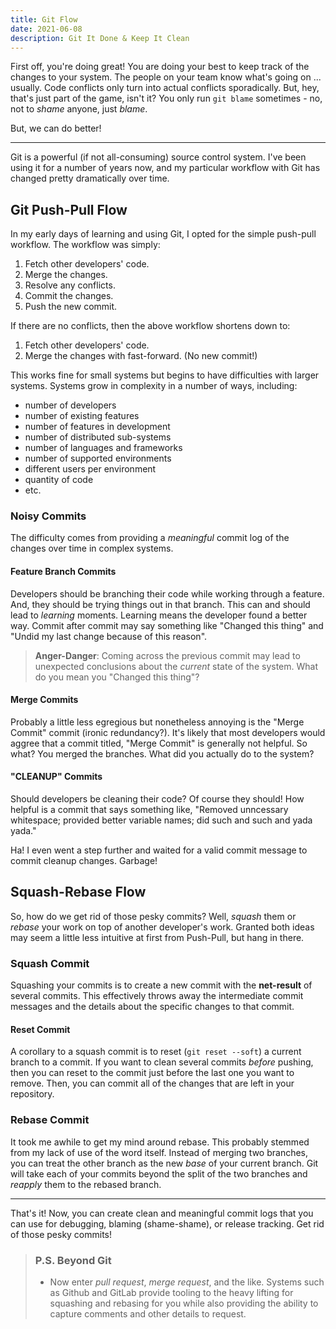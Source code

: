 ```yaml
---
title: Git Flow
date: 2021-06-08
description: Git It Done & Keep It Clean
---
```


First off, you're doing great! You are doing your best to keep track of the changes to your system.  The people on your team know what's going on ... usually.  Code conflicts only turn into actual conflicts sporadically.  But, hey, that's just part of the game, isn't it?  You only run `git blame` sometimes - no, not to *shame* anyone, just *blame*.  

But, we can do better!

---

Git is a powerful (if not all-consuming) source control system.  I've been using it for a number of years now, and my particular workflow with Git has changed pretty dramatically over time.  

## Git Push-Pull Flow

In my early days of learning and using Git, I opted for the simple push-pull workflow.  The workflow was simply:

1. Fetch other developers' code.
2. Merge the changes.
3. Resolve any conflicts.
4. Commit the changes.
5. Push the new commit.

If there are no conflicts, then the above workflow shortens down to:

1. Fetch other developers' code.
2. Merge the changes with fast-forward. (No new commit!)

This works fine for small systems but begins to have difficulties with larger systems.  Systems grow in complexity in a number of ways, including:  

- number of developers
- number of existing features
- number of features in development
- number of distributed sub-systems
- number of languages and frameworks
- number of supported environments 
- different users per environment 
- quantity of code
- etc.

### Noisy Commits

The difficulty comes from providing a *meaningful* commit log of the changes over time in complex systems.

#### Feature Branch Commits

Developers should be branching their code while working through a feature.  And, they should be trying things out in that branch.  This can and should lead to *learning* moments.  Learning means the developer found a better way.  Commit after commit may say something like "Changed this thing" and "Undid my last change because of this reason".  

> **Anger-Danger**:  Coming across the previous commit may lead to unexpected conclusions about the *current* state of the system. What do you mean you "Changed this thing"?  

#### Merge Commits

Probably a little less egregious but nonetheless annoying is the "Merge Commit" commit (ironic redundancy?).  It's likely that most developers would aggree that a commit titled, "Merge Commit" is generally not helpful.  So what?  You merged the branches.  What did you actually do to the system?

#### "CLEANUP" Commits

Should developers be cleaning their code?  Of course they should!  How helpful is a commit that says something like, "Removed unncessary whitespace; provided better variable names; did such and such and yada yada."

Ha!  I even went a step further and waited for a valid commit message to commit cleanup changes.  Garbage!

## Squash-Rebase Flow

So, how do we get rid of those pesky commits?  Well, *squash* them or *rebase* your work on top of another developer's work.  Granted both ideas may seem a little less intuitive at first from Push-Pull, but hang in there.  

### Squash Commit

Squashing your commits is to create a new commit with the **net-result** of several commits.  This effectively throws away the intermediate commit messages and the details about the specific changes to that commit.

#### Reset Commit

A corollary to a squash commit is to reset (`git reset --soft`) a current branch to a commit.  If you want to clean several commits *before* pushing, then you can reset to the commit just before the last one you want to remove.  Then, you can commit all of the changes that are left in your repository.

### Rebase Commit

It took me awhile to get my mind around rebase.  This probably stemmed from my lack of use of the word itself.  Instead of merging two branches, you can treat the other branch as the new *base* of your current branch.  Git will take each of your commits beyond the split of the two branches and *reapply* them to the rebased branch.  

---

That's it!  Now, you can create clean and meaningful commit logs that you can use for debugging, blaming (shame-shame), or release tracking.  Get rid of those pesky commits!

> ### P.S. Beyond Git
> - Now enter *pull request*, *merge request*, and the like.  Systems such as Github and GitLab provide tooling to the heavy lifting for squashing and rebasing for you while also providing the ability to capture comments and other details to request.  
